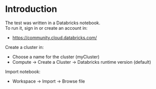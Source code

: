 # Introduction  
The test was written in a Databricks notebook.  
To run it, sign in or create an account in:

- https://community.cloud.databricks.com/  

Create a cluster in:  

- Choose a name for the cluster (myCluster)
- Compute -> Create a Cluster -> Databricks runtime version (default)  

Import notebook:  

- Workspace -> Import -> Browse file
